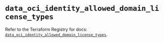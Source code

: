 # `data_oci_identity_allowed_domain_license_types`

Refer to the Terraform Registry for docs: [`data_oci_identity_allowed_domain_license_types`](https://registry.terraform.io/providers/oracle/oci/6.18.0/docs/data-sources/identity_allowed_domain_license_types).
